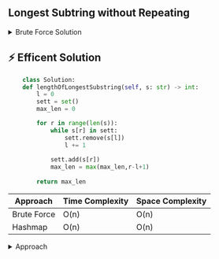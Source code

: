 ## Longest Subtring without Repeating
<details>
<summary>Brute Force Solution</summary>
    
```python
class Solution:
  def lengthOfLongestSubstring(self, s: str) -> int:
      e = list(s)
      n = len(e)
      idx_1 = 0
      idx_2 = 0
      l = [] 
      total = []
      
      if len(s) == 0:
          return 0

      while idx_2 < n:
          if idx_1 == 0 and idx_2 == 0:
              p1 = e[idx_1]
              l.append(e[idx_2])
              idx_2 += 1

          elif e[idx_2] not in l:
              p2 = e[idx_2]
              l.append(p2)
              idx_2 += 1
          
          else:
              total.append(len(l))
              r = l.remove(e[idx_1]) # remove keyword works by passing in it a value
              idx_1 += 1
              
      total.append(len(l))
          
      m = 0    
      for j in range(len(total)):
          if total[j] > m:
              m = total[j]     
      return m

sol = Solution()
s = 'abcabcabc'
print(sol.lengthOfLongestSubstring(s))
```
</details>

## ⚡ Efficent Solution

```python
    class Solution:
    def lengthOfLongestSubstring(self, s: str) -> int:
        l = 0
        sett = set()
        max_len = 0

        for r in range(len(s)):
            while s[r] in sett:
                sett.remove(s[l])
                l += 1
            
            sett.add(s[r])
            max_len = max(max_len,r-l+1)
        
        return max_len
```
| Approach       | Time Complexity | Space Complexity |
|----------------|-----------------|------------------|
| Brute Force    | O(n)            | O(n)             |
| Hashmap        | O(n)            | O(n)             |



<details>
<summary>Approach</summary>
    1) <b>Understanding</b> 
    
</details>

